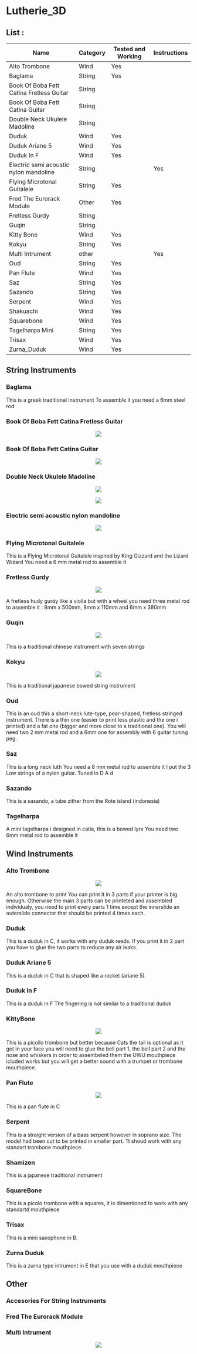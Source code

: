 # Lutherie_3D

## List :


| Name | Category | Tested and Working | Instructions |
| --- | --- | --- | --- |
| Alto Trombone | Wind | Yes |  | 
| Baglama | String | Yes |  | 
| Book Of Boba Fett Catina Fretless Guitar| String | | | 
| Book Of Boba Fett Catina Guitar | String | |  | 
| Double Neck Ukulele Madoline | String | |  | 
| Duduk | Wind | Yes |  | 
| Duduk Ariane 5 | Wind | Yes |  | 
| Duduk In F | Wind | Yes |  | 
| Electric semi acoustic nylon mandoline | String | | Yes | 
| Flying Microtonal Guitalele | String | Yes |  | 
| Fred The Eurorack Module | Other | Yes |  | 
| Fretless Gurdy | String | |  | 
| Guqin | String | |  | 
| Kitty Bone | Wind | Yes |  | 
| Kokyu | String | Yes |  | 
| Multi Intrument | other | | Yes | 
| Oud | String | Yes |  | 
| Pan Flute | Wind | Yes |   | 
| Saz | String | Yes |  | 
| Sazando | String | Yes |  | 
| Serpent | Wind | Yes |  | 
| Shakuachi | Wind | Yes |  | 
| Squarebone | Wind | Yes |  | 
| Tagelharpa Mini | String | Yes |  | 
| Trisax | Wind | Yes |  | 
| Zurna_Duduk | Wind | Yes |  | 

## String Instruments

### Baglama
This is a greek traditional instrument
To assemble it you need a 6mm steel rod

### Book Of Boba Fett Catina Fretless Guitar
<p align="center">
  <img src="Media/Book_Of_Boba_Fett_Catina_Fretless.jpg">
</p>

### Book Of Boba Fett Catina Guitar
<p align="center">
  <img src="Media/Book_Of_Boba_Fett_Catina_Guitar.jpg">
</p>

### Double Neck Ukulele Madoline 
<p align="center">
  <img src="Media/Double_Neck_Ukulele_Mandolin_SH.jpg">
</p>
<p align="center">
  <img src="Media/Double_Neck_Ukulele_Mandolin_BH.jpg">
</p>


### Electric semi acoustic nylon mandoline
<p align="center">
  <img src="Media/Electric_semi_acoustic_nylon_mandoline.jpg">
</p>

### Flying Microtonal Guitalele
This is a Flying Microtonal Guitalele inspired by King Gizzard and the Lizard Wizard 
You need a 6 mm metal rod to assemble it

### Fretless Gurdy
<p align="center">
  <img src="Media/Fretless_Gurdy.jpg">
</p>
A fretless hudy gurdy like a violia but with a wheel
you need three metal rod to assemble it : 8mm x 500mm, 8mm x 110mm and 6mm x 380mm

### Guqin
<p align="center">
  <img src="Media/Guqin.jpg">
</p>
This is a traditional chinese instrument with seven strings

### Kokyu
<p align="center">
  <img src="Media/Kokyu.jpg">
</p>
This is a traditional japanese bowed string instrument

### Oud
This is an oud this a short-neck lute-type, pear-shaped, fretless stringed instrument.
There is a thin one (easier to print less plastic and the one i printed) and a fat one (bigger and more close to a traditional one).
You will need two 2 mm metal rod and a 6mm one for assembly with 6 guitar tuning peg.

### Saz
This is a long neck luth
You need a 8 mm metal rod to assemble it
I put the 3 Low strings of a nylon guitar. Tuned in D A d

### Sazando
This is a sasando, a tube zither from the Rote island (indonesia)

### Tagelharpa
A mini tagelharpa i designed in catia, this is a bowed lyre
You need two 6mm metal rod to assemble it

## Wind Instruments

 ### Alto Trombone
<p align="center">
  <img src="Media/Alto_Trombone.jpg">
</p>
An alto trombone to print
You can print it in 3 parts if your printer is big enough.
Otherwise the main 3 parts can be printeted and assembled individualy, you need to print every parts 1 time except the innerslide an outerslide connector that should be printed 4 times each.

### Duduk
This is a duduk in C, it works with any duduk reeds.
If you print it in 2 part you have to glue the two parts to reduce any air leaks.

### Duduk Ariane 5
This is a duduk in C that is shaped like a rocket (ariane 5).

### Duduk In F
This is a duduk in F
The fingering is not similar to a traditional duduk

### KittyBone
<p align="center">
  <img src="Media/KittyBone.jpg">
</p>
This is a picollo trombone but better because Cats
the tail is optional as it get in your face
you will need to glue the bell part 1, the bell part 2 and the nose and whiskers in order to assembeled them
the UWU mouthpiece icluded works but you will get a better sound with a trumpet or trombone mouthpiece.

### Pan Flute
<p align="center">
  <img src="Media/Pan_Flute.jpg">
</p>
This is a pan flute in C

### Serpent
This is a straight version of a bass serpent however in soprano size.
The model had been cut to be printed in smaller part.
Tt shoud work with any standart trombone mouthpiece.

### Shamizen 
This is a japanese traditional instrument

### SquareBone
This is a picolo trombone with a squares, it is dimentioned to work with any standartd mouthpiece

### Trisax
This is a mini saxophone in B.

### Zurna Duduk
This is a zurna type intrument in E that you use with a duduk mouthpiece

## Other

### Accesories For String Instruments

### Fred The Eurorack Module

### Multi Intrument
<p align="center">
  <img src="Media/Multi_Intrument.jpg">
</p>
